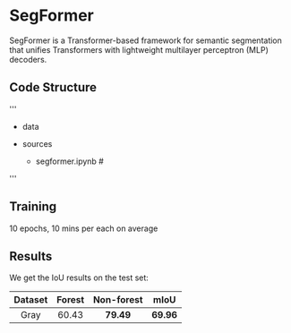 # SegFormer

SegFormer is a Transformer-based framework for semantic segmentation that unifies Transformers with lightweight multilayer perceptron (MLP) decoders. 

## Code Structure

'''
- data

- sources
  - segformer.ipynb  #


'''


## Training

10 epochs, 10 mins per each on average


## Results

We get the IoU results on the test set:

|    Dataset     |   Forest  | Non-forest  |    mIoU   |
| :------------: | :-------: | :---------: | :-------: |
|      Gray      |   60.43   |  **79.49**  | **69.96** |



